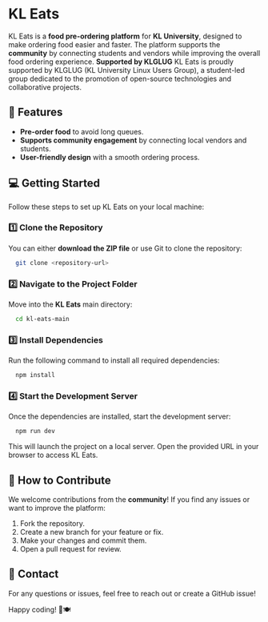 # KL Eats

KL Eats is a **food pre-ordering platform** for **KL University**, designed to make ordering food easier and faster. The platform supports the **community** by connecting students and vendors while improving the overall food ordering experience.
**Supported by KLGLUG**
KL Eats is proudly supported by KLGLUG (KL University Linux Users Group), a student-led group dedicated to the promotion of open-source technologies and collaborative projects.
## 🚀 Features
- **Pre-order food** to avoid long queues.
- **Supports community engagement** by connecting local vendors and students.
- **User-friendly design** with a smooth ordering process.

## 💻 Getting Started
Follow these steps to set up KL Eats on your local machine:

### 1️⃣ Clone the Repository
You can either **download the ZIP file** or use Git to clone the repository:
```bash
  git clone <repository-url>
```

### 2️⃣ Navigate to the Project Folder
Move into the **KL Eats** main directory:
```bash
  cd kl-eats-main
```

### 3️⃣ Install Dependencies
Run the following command to install all required dependencies:
```bash
  npm install
```

### 4️⃣ Start the Development Server
Once the dependencies are installed, start the development server:
```bash
  npm run dev
```
This will launch the project on a local server. Open the provided URL in your browser to access KL Eats.

## 🎯 How to Contribute
We welcome contributions from the **community**! If you find any issues or want to improve the platform:
1. Fork the repository.
2. Create a new branch for your feature or fix.
3. Make your changes and commit them.
4. Open a pull request for review.

## 📩 Contact
For any questions or issues, feel free to reach out or create a GitHub issue!

Happy coding! 🚀🍽


